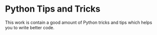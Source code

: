 # Python Tips and Tricks
This work is contain a good amount of Python tricks and tips which helps you to write better code.
